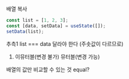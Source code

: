 배열 복사

```javascript
const list = [1, 2, 3];
const [data, setData] = useState([]);
setData(list);
```

추측1 list === data 달라야 한다 (주솟값이 다르므로)

1. 이뮤터블(변경 불가) 뮤터블(변경 가능)

배열의 값만 비교할 수 있는 것 equal?
